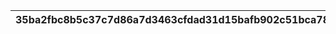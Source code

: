 |35ba2fbc8b5c37c7d86a7d3463cfdad31d15bafb902c51bca7823609027a827e|b20a05aada4e15c6343013d355e208e0fa59a9cfd4b563d54a9b9ee18c216d38|3eeb771a68db6e1e865af5642dcf1953a6167b20bbb4c0d45555bc0930017dba|a5008e58ee176390e01f2f39184544ff00d83949541c3ae70c1d1e93997f52ed|6c64cbec8343293d4a61e92a42743e08f6539a0fc6ef2d6087dd540fcf17eef8|ff6003a93e26b4926cb99b8430cffa5a257449030f26a5573df0114adf2993e7|dcb6dbb3f47c400ff4b4c01ebc033204de4cc101dc0bc30040242190f6a9a140|f8e33874fc0cdbbc40692e57c2bc0a0c3eb51773590f3e30dd92aa888c75bd19|c901d5cef18d860619d13793d17c4cdae1ac167916d4b327be55ca5de303f12f|f60ac03e3e2e4b203576f6037723c5e4c62d7affd4bf5256649443d9cbfe96f3|d8101d10ac3921320baa21ecc88961bb86253867a40c21c0fe841b622940d4ca|
| --- | --- | --- | --- | --- | --- | --- | --- | --- | --- | --- |